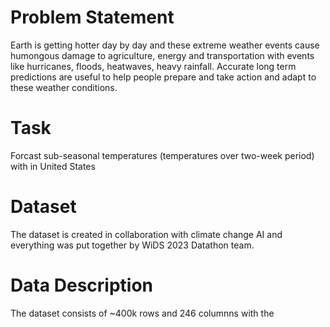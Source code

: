 
# Problem Statement

Earth is getting hotter day by day and these extreme weather events cause humongous damage to agriculture, energy and transportation with events like hurricanes, floods, heatwaves, heavy rainfall. Accurate long term predictions are useful to help people prepare and take action and adapt to these weather conditions.

# Task

Forcast sub-seasonal temperatures (temperatures over two-week period) with in United States

# Dataset

The dataset is created in collaboration with climate change AI and everything was put together by WiDS 2023 Datathon team. 

# Data Description

The dataset consists of ~400k rows and 246 columnns with the 









